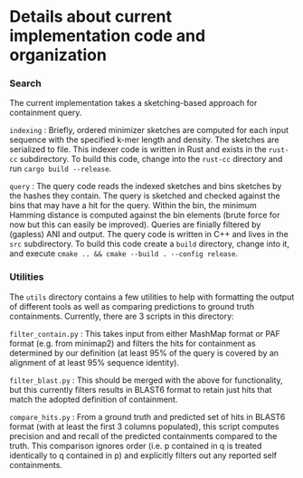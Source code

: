# Details about current implementation code and organization

### Search

The current implementation takes a sketching-based approach for containment query.  

`indexing` : Briefly, ordered minimizer sketches are computed for each input sequence with the specified k-mer length and density.
The sketches are serialized to file.  This indexer code is written in Rust and exists in the `rust-cc`
subdirectory.  To build this code, change into the `rust-cc` directory and run `cargo build --release`.

`query` : The query code reads the indexed sketches and bins sketches by the hashes they contain.  The query is sketched and checked against 
the bins that may have a hit for the query.  Within the bin, the minimum Hamming distance is computed against the bin elements (brute force for now but this can easily be improved). 
Queries are finially filtered by (gapless) ANI and output.  The query code is written in C++ and lives in the `src` subdirectory.  To build this code create a `build` directory,
change into it, and execute `cmake .. && cmake --build . --config release`.

### Utilities 

The `utils` directory contains a few utilities to help with formatting the output of different tools as well as comparing predictions to ground truth containments.  Currently, 
there are 3 scripts in this directory:

`filter_contain.py` : This takes input from either MashMap format or PAF format (e.g. from minimap2) and filters the hits for containment as determined
by our definition (at least 95% of the query is covered by an alignment of at least 95% sequence identity).

`filter_blast.py` : This should be merged with the above for functionality, but this currently filters results in BLAST6 format to retain just hits that
match the adopted definition of containment.

`compare_hits.py` : From a ground truth and predicted set of hits in BLAST6 format (with at least the first 3 columns populated), this script computes precision and 
and recall of the predicted containments compared to the truth.  This comparison ignores order (i.e. p contained in q is treated identically to q contained in p) and 
explicitly filters out any reported self containments.
